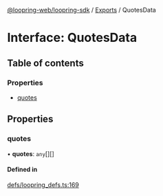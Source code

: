 [@loopring-web/loopring-sdk](../README.md) / [Exports](../modules.md) / QuotesData

# Interface: QuotesData

## Table of contents

### Properties

- [quotes](QuotesData.md#quotes)

## Properties

### quotes

• **quotes**: `any`[][]

#### Defined in

[defs/loopring_defs.ts:169](https://github.com/Loopring/loopring_sdk/blob/02976c9/src/defs/loopring_defs.ts#L169)
